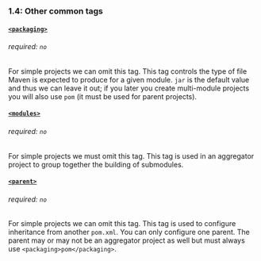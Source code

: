 ### 1.4: Other common tags
#### [`<packaging>`](https://maven.apache.org/pom.html#packaging)
###### required: `no`
For simple projects we can omit this tag. This tag controls
the type of file Maven is expected to produce for a given
module. `jar` is the default value and thus we can leave it
out; if you later you create multi-module projects you will
also use `pom` (it must be used for parent projects).

#### [`<modules>`](https://maven.apache.org/pom.html#aggregation-or-multi-module)
###### required: `no`
For simple projects we must omit this tag. This tag is used
in an aggregator project to group together the building of
submodules.

#### [`<parent>`](https://maven.apache.org/pom.html#inheritance)
###### required: `no`
For simple projects we can omit this tag. This tag is used
to configure inheritance from another `pom.xml`. You can
only configure one parent. The parent may or may not be an
aggregator project as well but must always use
`<packaging>pom</packaging>`.